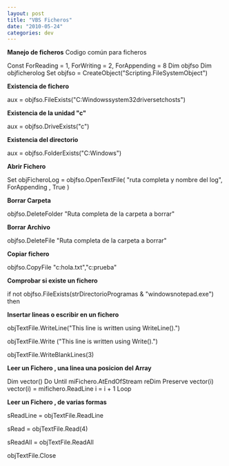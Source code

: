 ```yaml
---
layout: post
title: "VBS Ficheros"
date: "2010-05-24"
categories: dev
---
```


**Manejo de ficheros** Codigo común para ficheros

Const ForReading = 1, ForWriting = 2, ForAppending = 8
Dim objfso
Dim objficherolog
Set objfso = CreateObject("Scripting.FileSystemObject")

**Existencia de fichero**

aux =  objfso.FileExists("C:Windowssystem32driversetchosts")

**Existencia de la unidad "c"**

aux = objfso.DriveExists("c")

**Existencia del directorio**

aux = objfso.FolderExists("C:Windows")

**Abrir Fichero**

Set objFicheroLog = objfso.OpenTextFile( "ruta completa y nombre del  log", ForAppending , True )

**Borrar Carpeta**

objfso.DeleteFolder "Ruta completa de la carpeta a borrar"

**Borrar Archivo**

objfso.DeleteFile "Ruta completa de la carpeta a borrar"

**Copiar fichero**

objfso.CopyFile "c:hola.txt","c:prueba"

**Comprobar si existe un fichero**

if not objfso.FileExists(strDirectorioProgramas &  "windowsnotepad.exe") then

**Insertar lineas o escribir en un fichero**

objTextFile.WriteLine("This line is written using WriteLine().")

objTextFile.Write ("This line is written using Write().")

objTextFile.WriteBlankLines(3)

**Leer un Fichero , una linea una posicion del Array**

Dim vector()
Do Until miFichero.AtEndOfStream
reDim Preserve vector(i)
vector(i) = mifichero.ReadLine
i = i + 1
Loop

**Leer un Fichero , de varias formas**

sReadLine = objTextFile.ReadLine

sRead = objTextFile.Read(4)

sReadAll = objTextFile.ReadAll

objTextFile.Close

